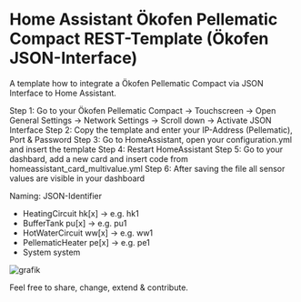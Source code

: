 # Home Assistant Ökofen Pellematic Compact REST-Template (Ökofen JSON-Interface)

A template how to integrate a Ökofen Pellematic Compact via JSON Interface to Home Assistant.

Step 1: Go to your Ökofen Pellematic Compact -> Touchscreen -> Open General Settings -> Network Settings -> Scroll down -> Activate JSON Interface
Step 2: Copy the template and enter your IP-Address (Pellematic), Port & Password
Step 3: Go to HomeAssistant, open your configuration.yml and insert the template
Step 4: Restart HomeAssistant
Step 5: Go to your dashbard, add a new card and insert code from homeassistant_card_multivalue.yml
Step 6: After saving the file all sensor values are visible in your dashboard  

Naming:                       JSON-Identifier
  - HeatingCircuit            hk[x] -> e.g. hk1
  - BufferTank                pu[x] -> e.g. pu1
  - HotWaterCircuit           ww[x] -> e.g. ww1
  - PellematicHeater          pe[x] -> e.g. pe1
  - System                    system

![grafik](https://user-images.githubusercontent.com/29973737/194421559-d1842fad-5209-4be3-bc7d-591227b2ee68.png)

Feel free to share, change, extend & contribute.
